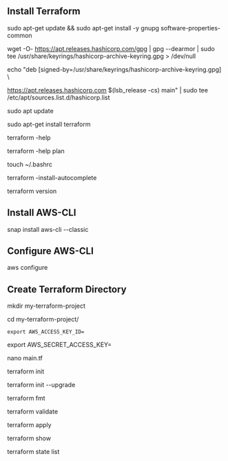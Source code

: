 ## Install Terraform

sudo apt-get update && sudo apt-get install -y gnupg software-properties-common

wget -O- https://apt.releases.hashicorp.com/gpg | gpg --dearmor | sudo tee /usr/share/keyrings/hashicorp-archive-keyring.gpg > /dev/null

echo "deb [signed-by=/usr/share/keyrings/hashicorp-archive-keyring.gpg] \

https://apt.releases.hashicorp.com $(lsb_release -cs) main" | sudo tee /etc/apt/sources.list.d/hashicorp.list

sudo apt update

sudo apt-get install terraform

terraform -help

terraform -help plan

touch ~/.bashrc

terraform -install-autocomplete

terraform version

## Install AWS-CLI

snap install aws-cli --classic

## Configure AWS-CLI

aws configure

## Create Terraform Directory

   mkdir my-terraform-project
   
cd my-terraform-project/

    export AWS_ACCESS_KEY_ID=
    
export AWS_SECRET_ACCESS_KEY=

   
   nano main.tf 
   
terraform init
   
terraform init --upgrade
   
terraform fmt 
   
 terraform validate 
   
terraform apply 
   
terraform show
   
terraform state list 
